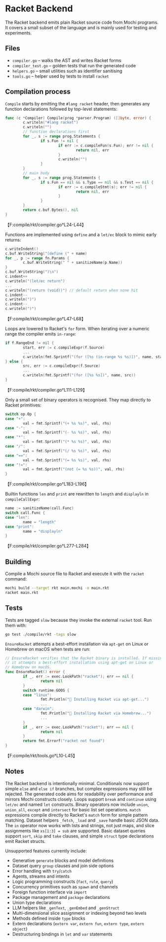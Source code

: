 # Racket Backend

The Racket backend emits plain Racket source code from Mochi programs. It covers a
small subset of the language and is mainly used for testing and experiments.

## Files

- `compiler.go` – walks the AST and writes Racket forms
- `compiler_test.go` – golden tests that run the generated code
- `helpers.go` – small utilities such as identifier sanitising
- `tools.go` – helper used by tests to install `racket`

## Compilation process

`Compile` starts by emitting the `#lang racket` header, then generates any
function declarations followed by top-level statements:

```go
func (c *Compiler) Compile(prog *parser.Program) ([]byte, error) {
        c.writeln("#lang racket")
        c.writeln("")
        // function declarations first
        for _, s := range prog.Statements {
                if s.Fun != nil {
                        if err := c.compileFun(s.Fun); err != nil {
                                return nil, err
                        }
                        c.writeln("")
                }
        }
        // main body
        for _, s := range prog.Statements {
                if s.Fun == nil && s.Type == nil && s.Test == nil {
                        if err := c.compileStmt(s); err != nil {
                                return nil, err
                        }
                }
        }
        return c.buf.Bytes(), nil
}
```

【F:compile/rkt/compiler.go†L24-L44】

Functions are implemented using `define` and a `let/ec` block to mimic early
returns:

```go
c.writeIndent()
c.buf.WriteString("(define (" + name)
for _, p := range fn.Params {
        c.buf.WriteString(" " + sanitizeName(p.Name))
}
c.buf.WriteString(")\n")
c.indent++
c.writeln("(let/ec return")
...
c.writeln("(return (void))") // default return when none hit
c.indent--
c.writeln(")")
c.indent--
c.writeln(")")
```

【F:compile/rkt/compiler.go†L47-L68】

Loops are lowered to Racket's `for` form. When iterating over a numeric range the
compiler emits `in-range`:

```go
if f.RangeEnd != nil {
        start, err := c.compileExpr(f.Source)
        ...
        c.writeln(fmt.Sprintf("(for ([%s (in-range %s %s)])", name, start, end))
} else {
        src, err := c.compileExpr(f.Source)
        ...
        c.writeln(fmt.Sprintf("(for ([%s %s])", name, src))
}
```

【F:compile/rkt/compiler.go†L111-L129】

Only a small set of binary operators is recognised. They map directly to
Racket primitives:

```go
switch op.Op {
case "+":
        val = fmt.Sprintf("(+ %s %s)", val, rhs)
case "-":
        val = fmt.Sprintf("(- %s %s)", val, rhs)
case "*":
        val = fmt.Sprintf("(* %s %s)", val, rhs)
case "/":
        val = fmt.Sprintf("(/ %s %s)", val, rhs)
case "==":
        val = fmt.Sprintf("(= %s %s)", val, rhs)
case "!=":
        val = fmt.Sprintf("(not (= %s %s))", val, rhs)
}
```

【F:compile/rkt/compiler.go†L183-L196】

Builtin functions `len` and `print` are rewritten to `length` and `displayln` in
`compileCallExpr`:

```go
name := sanitizeName(call.Func)
switch call.Func {
case "len":
        name = "length"
case "print":
        name = "displayln"
}
```

【F:compile/rkt/compiler.go†L277-L284】

## Building

Compile a Mochi source file to Racket and execute it with the `racket` command:

```bash
mochi build --target rkt main.mochi -o main.rkt
racket main.rkt
```

## Tests

Tests are tagged `slow` because they invoke the external `racket` tool. Run them
with:

```bash
go test ./compile/rkt -tags slow
```

`EnsureRacket` attempts a best-effort installation via `apt-get` on Linux or
Homebrew on macOS when tests are run:

```go
// EnsureRacket verifies that the Racket binary is installed. If missing,
// it attempts a best-effort installation using apt-get on Linux or
// Homebrew on macOS.
func EnsureRacket() error {
        if _, err := exec.LookPath("racket"); err == nil {
                return nil
        }
        switch runtime.GOOS {
        case "linux":
                fmt.Println("🔧 Installing Racket via apt-get...")
                ...
        case "darwin":
                fmt.Println("🍺 Installing Racket via Homebrew...")
                ...
        }
        if _, err := exec.LookPath("racket"); err == nil {
                return nil
        }
        return fmt.Errorf("racket not found")
}
```

【F:compile/rkt/tools.go†L10-L45】

## Notes

The Racket backend is intentionally minimal. Conditionals now support simple
`else` and `else if` branches, but complex expressions may still be rejected.
The generated code aims
for readability over performance and mirrors Mochi constructs closely.
Loops support `break` and `continue` using `let/ec` and named `let` constructs.
Binary operators now include `union`, `union_all`, `except` and `intersect` for
basic list set operations.
`match` expressions compile directly to Racket's `match` form for simple pattern
matching.
Dataset helpers `_fetch`, `_load` and `_save` handle basic JSON data.
The `in` operator now works with lists and strings, not just maps, and slice
assignments like `xs[1:3] = sub` are supported.
Basic dataset queries support `sort`, `skip` and `take` clauses, and simple
`struct` type declarations emit Racket structs.

Unsupported features currently include:

* Generative `generate` blocks and model definitions
* Dataset query `group` clauses and join side options
* Error handling with `try`/`catch`
* Agents, streams and intents
* Logic programming constructs (`fact`, `rule`, `query`)
* Concurrency primitives such as `spawn` and channels
* Foreign function interface via `import`
* Package management and `package` declarations
* Union type declarations
* LLM helpers like `_genText`, `_genEmbed` and `_genStruct`
* Multi-dimensional slice assignment or indexing beyond two levels
* Methods defined inside `type` blocks
* Extern declarations (`extern var`, `extern fun`, `extern type`, `extern object`)
* Destructuring bindings in `let` and `var` statements
